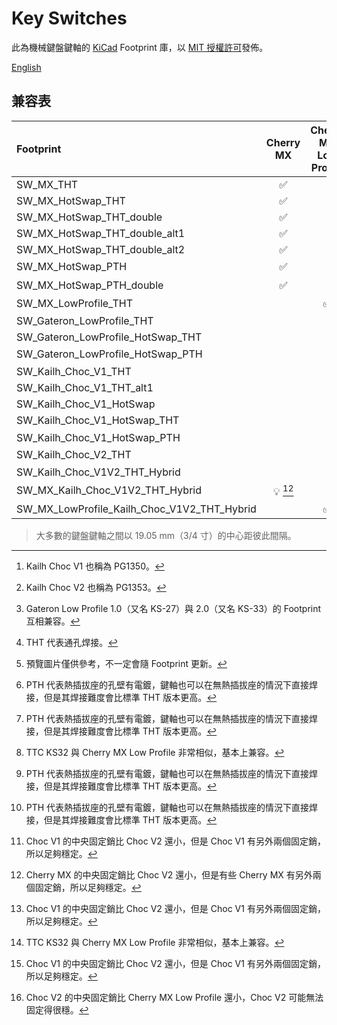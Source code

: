 # Key Switches

此為機械鍵盤鍵軸的 [KiCad](https://www.kicad.org/) Footprint 庫，以 [MIT 授權許可](/LICENSE)發佈。

[English](/README.md)

## 兼容表

| Footprint                                   |         Cherry MX         | Cherry MX Low Profile |         TTC KS32         |  Kailh Choc V1 [^k-choc1]   |  Kailh Choc V2 [^k-choc2]  | Gateron Low Profile [^g-lp] |     THT [^tht]     |       熱插拔       | 預覽 [^preview]                      |
| :------------------------------------------ | :-----------------------: | :-------------------: | :----------------------: | :-------------------------: | :------------------------: | :-------------------------: | :----------------: | :----------------: | :----------------------------------- |
| SW_MX_THT                                   |    :white_check_mark:     |                       |                          |                             |                            |                             | :white_check_mark: |                    | ![](https://i.imgur.com/5enIXui.png) |
| SW_MX_HotSwap_THT                           |    :white_check_mark:     |                       |                          |                             |                            |                             | :white_check_mark: | :white_check_mark: | ![](https://i.imgur.com/gQgppii.jpg) |
| SW_MX_HotSwap_THT_double                    |    :white_check_mark:     |                       |                          |                             |                            |                             | :white_check_mark: | :white_check_mark: | ![](https://i.imgur.com/Se1CHMa.jpg) |
| SW_MX_HotSwap_THT_double_alt1               |    :white_check_mark:     |                       |                          |                             |                            |                             | :white_check_mark: | :white_check_mark: | ![](https://i.imgur.com/pFtTYBV.jpg) |
| SW_MX_HotSwap_THT_double_alt2               |    :white_check_mark:     |                       |                          |                             |                            |                             | :white_check_mark: | :white_check_mark: | ![](https://i.imgur.com/wPHmvjv.jpg) |
| SW_MX_HotSwap_PTH                           |    :white_check_mark:     |                       |                          |                             |                            |                             |   :bulb: [^pth]    | :white_check_mark: | ![](https://i.imgur.com/ySLGt4U.jpg) |
| SW_MX_HotSwap_PTH_double                    |    :white_check_mark:     |                       |                          |                             |                            |                             |   :bulb: [^pth]    | :white_check_mark: | ![](https://i.imgur.com/UiA5tTy.jpg) |
| SW_MX_LowProfile_THT                        |                           |  :white_check_mark:   | :bulb: [^t-ks_vs_c-mxlp] |                             |                            |                             | :white_check_mark: |                    | ![](https://i.imgur.com/prosQX5.jpg) |
| SW_Gateron_LowProfile_THT                   |                           |                       |                          |                             |                            |     :white_check_mark:      | :white_check_mark: |                    | ![](https://i.imgur.com/La8fbI2.png) |
| SW_Gateron_LowProfile_HotSwap_THT           |                           |                       |                          |                             |                            |     :white_check_mark:      | :white_check_mark: | :white_check_mark: | ![](https://i.imgur.com/rRUIFk0.png) |
| SW_Gateron_LowProfile_HotSwap_PTH           |                           |                       |                          |                             |                            |     :white_check_mark:      |   :bulb: [^pth]    | :white_check_mark: | ![](https://i.imgur.com/7FCzjra.png) |
| SW_Kailh_Choc_V1_THT                        |                           |                       |                          |     :white_check_mark:      |                            |                             | :white_check_mark: |                    | ![](https://i.imgur.com/mveqvbo.png) |
| SW_Kailh_Choc_V1_THT_alt1                   |                           |                       |                          |     :white_check_mark:      |                            |                             | :white_check_mark: |                    | ![](https://i.imgur.com/Dbh3t1w.png) |
| SW_Kailh_Choc_V1_HotSwap                    |                           |                       |                          |     :white_check_mark:      |                            |                             |                    | :white_check_mark: | ![](https://i.imgur.com/1nT0rZy.png) |
| SW_Kailh_Choc_V1_HotSwap_THT                |                           |                       |                          |     :white_check_mark:      |                            |                             | :white_check_mark: | :white_check_mark: | ![](https://i.imgur.com/2R0aWFC.png) |
| SW_Kailh_Choc_V1_HotSwap_PTH                |                           |                       |                          |     :white_check_mark:      |                            |                             |   :bulb: [^pth]    | :white_check_mark: | ![](https://i.imgur.com/1LEHowc.png) |
| SW_Kailh_Choc_V2_THT                        |                           |                       |                          |                             |     :white_check_mark:     |                             | :white_check_mark: |                    | ![](https://i.imgur.com/mK65Vrx.jpg) |
| SW_Kailh_Choc_V1V2_THT_Hybrid               |                           |                       |                          | :bulb:[^k-choc1_vs_k-choc2] |     :white_check_mark:     |                             | :white_check_mark: |                    | ![](https://i.imgur.com/DStr5La.jpg) |
| SW_MX_Kailh_Choc_V1V2_THT_Hybrid            | :bulb: [^c-mx_vs_k-choc2] |                       |                          | :bulb:[^k-choc1_vs_k-choc2] |     :white_check_mark:     |                             | :white_check_mark: |                    | ![](https://i.imgur.com/1l7HB0J.png) |
| SW_MX_LowProfile_Kailh_Choc_V1V2_THT_Hybrid |                           |  :white_check_mark:   | :bulb: [^t-ks_vs_c-mxlp] | :bulb:[^k-choc1_vs_k-choc2] | :bulb:[^k-choc2_vs_c-mxlp] |                             | :white_check_mark: |                    | ![](https://i.imgur.com/9mmCyuX.jpg) |

> 大多數的鍵盤鍵軸之間以 19.05 mm（3/4 寸）的中心距彼此間隔。

[^preview]: 預覽圖片僅供參考，不一定會隨 Footprint 更新。
[^tht]: THT 代表通孔焊接。
[^pth]: PTH 代表熱插拔座的孔壁有電鍍，鍵軸也可以在無熱插拔座的情況下直接焊接，但是其焊接難度會比標準 THT 版本更高。
[^k-choc1]: Kailh Choc V1 也稱為 PG1350。
[^k-choc2]: Kailh Choc V2 也稱為 PG1353。
[^g-lp]: Gateron Low Profile  1.0（又名 KS-27）與 2.0（又名 KS-33）的 Footprint 互相兼容。
[^t-ks_vs_c-mxlp]: TTC KS32 與 Cherry MX Low Profile 非常相似，基本上兼容。
[^k-choc1_vs_k-choc2]: Choc V1 的中央固定銷比 Choc V2 還小，但是 Choc V1 有另外兩個固定銷，所以足夠穩定。
[^k-choc2_vs_c-mxlp]: Choc V2 的中央固定銷比 Cherry MX Low Profile 還小，Choc V2 可能無法固定得很穩。
[^c-mx_vs_k-choc2]: Cherry MX 的中央固定銷比 Choc V2 還小，但是有些 Cherry MX 有另外兩個固定銷，所以足夠穩定。
